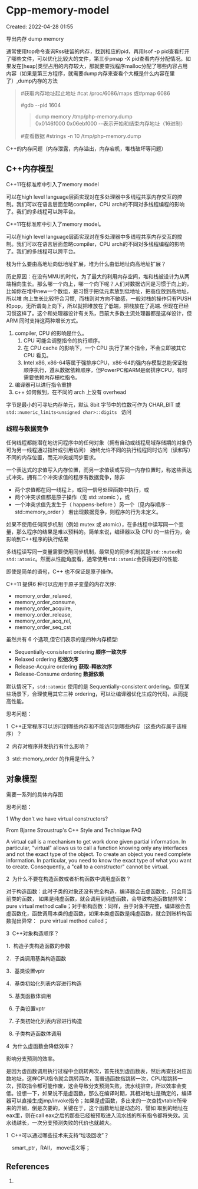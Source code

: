# Cpp-memory-model

Created: 2022-04-28 01:55

导出内存 dump memory

通常使用top命令查询Rss驻留的内存，找到相应的pid，再用lsof -p pid查看打开了哪些文件，可以优化比较大的文件，第三步pmap -X pid查看内存分配情况。如果发在[heap]类型占用的内存较大，那就要查找程序malloc分配了哪些内容占用内容（如果是第三方程序，就需要dump内存来查看个大概是什么内容在里了）,dump内存的方法

> #获取内存地址起止地址
> #cat /proc/6086/maps 或#pmap 6086
>
> #gdb --pid 1604
>
> >dump memory /tmp/php-memory.dump 0x0146f000 0x06ebf000 --表示开始和结束内存地址（16进制）
>
> #查看数据
> #strings -n 10 /tmp/php-memory.dump


C++的内存问题（内存泄露，内存溢出，内存宕机，堆栈破坏等问题）

## C++内存模型

C++11在标准库中引入了memory model

可以在high level language层面实现对在多处理器中多线程共享内存交互的控制。我们可以在语言层面忽略compiler，CPU arch的不同对多线程编程的影响了。我们的多线程可以跨平台。

C++11在标准库中引入了memory model。

可以在high level language层面实现对在多处理器中多线程共享内存交互的控制。我们可以在语言层面忽略compiler，CPU arch的不同对多线程编程的影响了。我们的多线程可以跨平台。


栈为什么要由高地址向低地址扩展，堆为什么由低地址向高地址扩展？

历史原因：在没有MMU的时代，为了最大的利用内存空间，堆和栈被设计为从两端相向生长。那么哪一个向上，哪一个向下呢？人们对数据访问是习惯于向上的，比如你在堆中new一个数组，是习惯于把低元素放到低地址，把高位放到高地址，所以堆 向上生长比较符合习惯,  而栈则对方向不敏感，一般对栈的操作只有PUSH和pop，无所谓向上向下，所以就把堆放在了低端，把栈放在了高端. 但现在已经习惯这样了。这个和处理器设计有关系，目前大多数主流处理器都是这样设计，但ARM 同时支持这两种增长方式。

1. compiler, CPU 的影响是什么。
	1. CPU 可能会调整指令的执行顺序。
	2. 在 CPU cache 的影响下，一个 CPU 执行了某个指令，不会立即被其它 CPU 看见。
	3. Intel x86, x86-64等属于强排序CPU，x86-64的强内存模型总能保证按顺序执行，遵从数据依赖顺序，但PowerPC和ARM是弱排序CPU，有时需要依赖内存栅栏指令。
4. 编译器可以进行指令重排
5. c++ 如何做到，在不同的 arch 上没有 overhead


字节是最小的可寻址内存单元，默认 8bit
字节中的位数可作为 CHAR_BIT 或 `std::numeric_limits<unsigned char>::digits `
访问

### 线程与数据竞争

任何线程都能潜在地访问程序中的任何对象（拥有自动或线程局域存储期的对象仍可为另一线程通过指针或引用访问）
始终允许不同的执行线程同时访问（读和写）不同的内存位置，而无冲突或同步要求。

一个表达式的求值写入内存位置，而另一求值读或写同一内存位置时，称这些表达式冲突。拥有二个冲突求值的程序有数据竞争，除非

- 两个求值都在同一线程上，或同一信号处理函数中执行，或
- 两个冲突求值都是原子操作（见 std::atomic ），或
- 一个冲突求值先发生于（ happens-before ）另一个（见内存顺序--std::memory_order ）
若出现数据竞争，则程序的行为未定义。

如果不使用任何同步机制（例如 mutex 或 atomic），在多线程中读写同一个变量，那么程序的结果是难以预料的。简单来说，编译器以及 CPU 的一些行为，会影响到C++程序的执行结果

多线程读写同一变量需要使用同步机制，最常见的同步机制就是`std::mutex`和`std::atomic`。然而从性能角度看，通常使用`std::atomic`会获得更好的性能.

即使是简单的语句，C++ 也不保证是原子操作。

C++11 提供6 种可以应用于原子变量的内存次序:

- momory_order_relaxed,
- memory_order_consume,
- memory_order_acquire,
- memory_order_release,
- memory_order_acq_rel,
- memory_order_seq_cst

虽然共有 6 个选项,但它们表示的是四种内存模型:

- Sequentially-consistent ordering **顺序一致次序**
- Relaxed ordering **松弛次序**
- Release-Acquire ordering **获取-释放次序**
- Release-Consume ordering **数据依赖**

默认情况下，`std::atomic` 使用的是 Sequentially-consistent ordering。但在某些场景下，合理使用其它三种 ordering，可以让编译器优化生成的代码，从而提高性能。

思考问题：

1  C++正常程序可以访问到哪些内存和不能访问到哪些内存（这些内存属于该程序）？

2  内存对程序并发执行有什么影响？

3  std::memory_order 的作用是什么？

## 对象模型

需要一系列的具体内存图

思考问题：

1 Why don't we have virtual constructors?

From Bjarne Stroustrup's C++ Style and Technique FAQ

A virtual call is a mechanism to get work done given partial information. In particular, "virtual" allows us to call a function knowing only any interfaces and not the exact type of the object. To create an object you need complete information. In particular, you need to know the exact type of what you want to create. Consequently, a "call to a constructor" cannot be virtual.

2  为什么不要在构造函数或者析构函数中调用虚函数？

对于构造函数：此时子类的对象还没有完全构造，编译器会去虚函数化，只会用当前类的函数， 如果是纯虚函数，就会调用到纯虚函数，会导致构造函数抛异常：pure virtual method calle；对于析构函数：同样，由于对象不完整，编译器会去虚函数化，函数调用本类的虚函数，如果本类虚函数是纯虚函数，就会到账析构函数抛出异常：  pure virtual method called；

3  C++对象构造顺序？

1．构造子类构造函数的参数

2．子类调用基类构造函数

3．基类设置vptr

4．基类初始化列表内容进行构造

5. 基类函数体调用

6. 子类设置vptr

7. 子类初始化列表内容进行构造

8. 子类构造函数体调用

4  为什么虚函数会降低效率？

影响分支预测的效率。

是因为虚函数调用执行过程中会跳转两次，首先找到虚函数表，然后再查找对应函数地址，这样CPU指令就会跳转两次，而普通函数指跳转一次，CPU每跳转一次，预取指令都可能作废，这会导致分支预测失败，流水线排空，所以效率会变低。设想一下，如果说不是虚函数，那么在编译时期，其相对地址是确定的，编译器可以直接生成jmp/invoke指令；如果是虚函数，多出来的一次查找vtable所带来的开销，倒是次要的，关键在于，这个函数地址是动态的，譬如 取到的地址在eax里，则在call eax之后的那些已经被预取进入流水线的所有指令都将失效。流水线越长，一次分支预测失败的代价也就越大。

1  C++可以通过哪些技术来支持“垃圾回收”？

    smart_ptr，RAII， move语义等；

## References

1.
